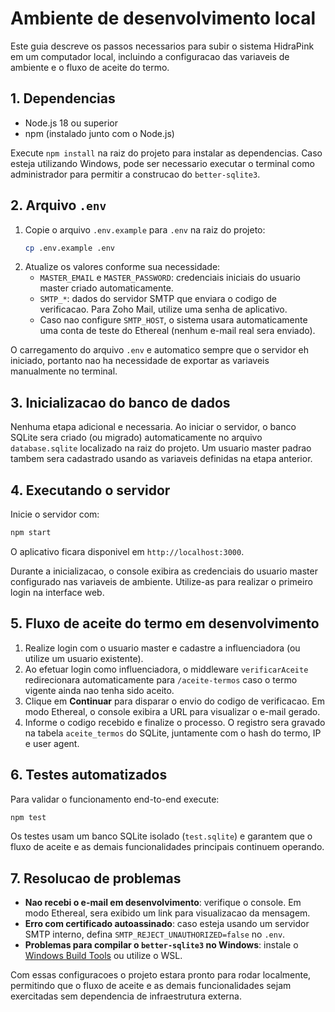 # Ambiente de desenvolvimento local

Este guia descreve os passos necessarios para subir o sistema HidraPink em um computador local, incluindo a configuracao das variaveis de ambiente e o fluxo de aceite do termo.

## 1. Dependencias

- Node.js 18 ou superior
- npm (instalado junto com o Node.js)

Execute `npm install` na raiz do projeto para instalar as dependencias. Caso esteja utilizando Windows, pode ser necessario executar o terminal como administrador para permitir a construcao do `better-sqlite3`.

## 2. Arquivo `.env`

1. Copie o arquivo `.env.example` para `.env` na raiz do projeto:
   ```bash
   cp .env.example .env
   ```
2. Atualize os valores conforme sua necessidade:
   - `MASTER_EMAIL` e `MASTER_PASSWORD`: credenciais iniciais do usuario master criado automaticamente.
   - `SMTP_*`: dados do servidor SMTP que enviara o codigo de verificacao. Para Zoho Mail, utilize uma senha de aplicativo.
   - Caso nao configure `SMTP_HOST`, o sistema usara automaticamente uma conta de teste do Ethereal (nenhum e-mail real sera enviado).

O carregamento do arquivo `.env` e automatico sempre que o servidor eh iniciado, portanto nao ha necessidade de exportar as variaveis manualmente no terminal.

## 3. Inicializacao do banco de dados

Nenhuma etapa adicional e necessaria. Ao iniciar o servidor, o banco SQLite sera criado (ou migrado) automaticamente no arquivo `database.sqlite` localizado na raiz do projeto. Um usuario master padrao tambem sera cadastrado usando as variaveis definidas na etapa anterior.

## 4. Executando o servidor

Inicie o servidor com:

```bash
npm start
```

O aplicativo ficara disponivel em `http://localhost:3000`.

Durante a inicializacao, o console exibira as credenciais do usuario master configurado nas variaveis de ambiente. Utilize-as para realizar o primeiro login na interface web.

## 5. Fluxo de aceite do termo em desenvolvimento

1. Realize login com o usuario master e cadastre a influenciadora (ou utilize um usuario existente).
2. Ao efetuar login como influenciadora, o middleware `verificarAceite` redirecionara automaticamente para `/aceite-termos` caso o termo vigente ainda nao tenha sido aceito.
3. Clique em **Continuar** para disparar o envio do codigo de verificacao. Em modo Ethereal, o console exibira a URL para visualizar o e-mail gerado.
4. Informe o codigo recebido e finalize o processo. O registro sera gravado na tabela `aceite_termos` do SQLite, juntamente com o hash do termo, IP e user agent.

## 6. Testes automatizados

Para validar o funcionamento end-to-end execute:

```bash
npm test
```

Os testes usam um banco SQLite isolado (`test.sqlite`) e garantem que o fluxo de aceite e as demais funcionalidades principais continuem operando.

## 7. Resolucao de problemas

- **Nao recebi o e-mail em desenvolvimento**: verifique o console. Em modo Ethereal, sera exibido um link para visualizacao da mensagem.
- **Erro com certificado autoassinado**: caso esteja usando um servidor SMTP interno, defina `SMTP_REJECT_UNAUTHORIZED=false` no `.env`.
- **Problemas para compilar o `better-sqlite3` no Windows**: instale o [Windows Build Tools](https://github.com/felixrieseberg/windows-build-tools) ou utilize o WSL.

Com essas configuracoes o projeto estara pronto para rodar localmente, permitindo que o fluxo de aceite e as demais funcionalidades sejam exercitadas sem dependencia de infraestrutura externa.
